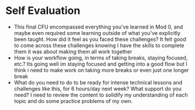 # Self Evaluation

- This final CFU encompassed everything you've learned in Mod 0, and maybe even required some learning outside of what you've explicitly been taught. How did it feel as you faced these challenges?
It felt good to come across these challenges knowing I have the skills to complete them it was about making them all work together
- How is your workflow going, in terms of taking breaks, staying focused, etc.?
Its going well im staying focused and getting into a good flow but I think i need to make work on taking more breaks or even just one longer break
- What do you need to do to be ready for intense technical lessons and challenges like this, for 6 hours/day next week? What support do you need?
I need to review the content to solidify my understanding of each topic and do some practice problems of my own.
